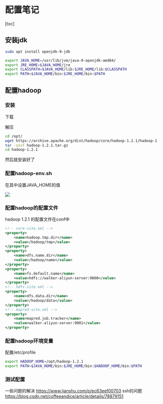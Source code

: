 
# 配置笔记

[toc]

## 安装jdk

```sh
sudo apt install openjdk-9-jdk
```


```sh
export JAVA_HOME=/usr/lib/jvm/java-9-openjdk-amd64/
export JRE_HOME=$JAVA_HOME/jre
export CLASSPATH=$JAVA_HOME/lib:$JRE_HOME/lib:$CLASSPATH
export PATH=$JAVA_HOME/bin:$JRE_HOME/bin:$PATH
```

## 配置hadoop

### 安装

下载


解压

```sh
cd /opt/
wget https://archive.apache.org/dist/hadoop/core/hadoop-1.2.1/hadoop-1.2.1.tar.gz
tar -zxvf hadoop-1.2.1.tar.gz
cd hadoop-1.2.1
```

然后就安装好了

### 配置hadoop-env.sh

在其中设置JAVA_HOME的值

![](https://lh3.googleusercontent.com/-1B_uMmgm-c0/WzHkTsIZwxI/AAAAAAAAIqE/G_xg-eg_Mu0M5gQu19I66oL_E9AZHJ85wCHMYCw/s0/Snipaste_2018-06-26_14-59-27.png)

### 配置hadoop的配置文件

hadoop 1.2.1 的配置文件在conf中

```xml
<!-- core-site.xml -->
<property>
	<name>hadoop.tmp.dir</name>
	<value>/hadoop/tmp</value>
</property>
<property>
	<name>dfs.name.dir</name>
	<value>/hadoop/name</value>
</property>
<property>
	<name>fs.default.name</name>
	<value>hdfs://walker-aliyun-server:9000</value>
</property>
<!-- hdfs-site.xml -->
<property>
	<name>dfs.data.dir</name>
	<value>/hadoop/data</value>
</property>
<!-- mapred-site.xml -->
<property>
	<name>mapred.job.tracker</name>
	<value>walker-aliyun-server:9001</value>
</property>
```

### 配置hadoop环境变量

配置/etc/profile

```sh
export HADOOP_HOME=/opt/hadoop-1.2.1
export PATH=$JAVA_HOME/bin:$JRE_HOME/bin:$HADOOP_HOME/bin:$PATH
```


### 测试配置

一些问题的解决
https://www.jianshu.com/p/ec63eef00703
ssh的问题
https://blog.csdn.net/coffeeandice/article/details/78879151 